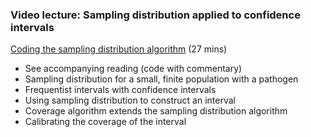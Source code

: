 ### Video lecture: Sampling distribution applied to confidence intervals

[Coding the sampling distribution algorithm](https://www.dropbox.com/scl/fi/eqk4kyo7t1yon7nfwm08j/24-Week-10-Sampling-distribution-coverage-algorithm.mp4?rlkey=ce8jwrhsryvi1iq4c0mh25i4b&st=58ve4s4c&dl=0) (27 mins)

* See accompanying reading (code with commentary)
* Sampling distribution for a small, finite population with a pathogen
* Frequentist intervals with confidence intervals
* Using sampling distribution to construct an interval
* Coverage algorithm extends the sampling distribution algorithm
* Calibrating the coverage of the interval
